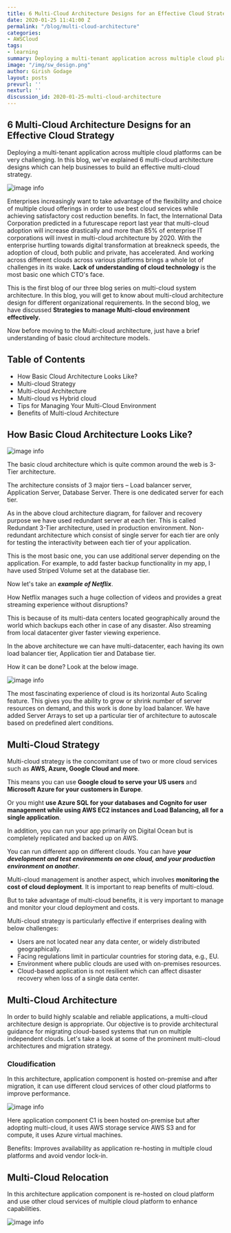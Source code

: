 ```yaml
---
title: 6 Multi-Cloud Architecture Designs for an Effective Cloud Strategy
date: 2020-01-25 11:41:00 Z
permalink: "/blog/multi-cloud-architecture"
categories:
- AWSCloud
tags:
- learning
summary: Deploying a multi-tenant application across multiple cloud platforms can be very challenging. In this blog, we've explained 6 multi-cloud architecture designs which can help businesses to build an effective multi-cloud strategy.
image: "/img/sw_design.png"
author: Girish Godage
layout: posts
prevurl: ''
nexturl: ''
discussion_id: 2020-01-25-multi-cloud-architecture
---
```


## 6 Multi-Cloud Architecture Designs for an Effective Cloud Strategy

Deploying a multi-tenant application across multiple cloud platforms can be very challenging. In this blog, we've explained 6 multi-cloud architecture designs which can help businesses to build an effective multi-cloud strategy.

![image info](/img/awscloud/14/Blog-Diagram1.png)

Enterprises increasingly want to take advantage of the flexibility and choice of multiple cloud offerings in order to use best cloud services while achieving satisfactory cost reduction benefits. In fact, the International Data Corporation predicted in a futurescape report last year that multi-cloud adoption will increase drastically and more than 85% of enterprise IT corporations will invest in multi-cloud architecture by 2020. With the enterprise hurtling towards digital transformation at breakneck speeds, the adoption of cloud, both public and private, has accelerated. And working across different clouds across various platforms brings a whole lot of challenges in its wake. **Lack of understanding of cloud technology** is the most basic one which CTO's face.

This is the first blog of our three blog series on multi-cloud system architecture. In this blog, you will get to know about multi-cloud architecture design for different organizational requirements. In the second blog, we have discussed **Strategies to manage Multi-cloud environment effectively.**

Now before moving to the Multi-cloud architecture, just have a brief understanding of basic cloud architecture models.

## Table of Contents
* How Basic Cloud Architecture Looks Like?
* Multi-cloud Strategy
* Multi-cloud Architecture
* Multi-cloud vs Hybrid cloud
* Tips for Managing Your Multi-Cloud Environment
* Benefits of Multi-cloud Architecture

## How Basic Cloud Architecture Looks Like?

![image info](/img/awscloud/14/Basic-Cloud-Architecture.png)

The basic cloud architecture which is quite common around the web is 3-Tier architecture.

The architecture consists of 3 major tiers – Load balancer server, Application Server, Database Server. There is one dedicated server for each tier.

As in the above cloud architecture diagram, for failover and recovery purpose we have used redundant server at each tier. This is called Redundant 3-Tier architecture, used in production environment. Non-redundant architecture which consist of single server for each tier are only for testing the interactivity between each tier of your application.

This is the most basic one, you can use additional server depending on the application. For example, to add faster backup functionality in my app, I have used Striped Volume set at the database tier.

Now let's take an ***example of Netflix***.

How Netflix manages such a huge collection of videos and provides a great streaming experience without disruptions?

This is because of its multi-data centers located geographically around the world which backups each other in case of any disaster. Also streaming from local datacenter giver faster viewing experience.

In the above architecture we can have multi-datacenter, each having its own load balancer tier, Application tier and Database tier.

How it can be done? Look at the below image.

![image info](/img/awscloud/14/Multi-data-Centers-Architecture.png)

The most fascinating experience of cloud is its horizontal Auto Scaling feature. This gives you the ability to grow or shrink number of server resources on demand, and this work is done by load balancer. We have added Server Arrays to set up a particular tier of architecture to autoscale based on predefined alert conditions.

## Multi-Cloud Strategy

Multi-cloud strategy is the concomitant use of two or more cloud services such as **AWS, Azure, Google Cloud and more**.

This means you can use **Google cloud to serve your US users** and **Microsoft Azure for your customers in Europe**.

Or you might **use Azure SQL for your databases and Cognito for user management while using AWS EC2 instances and Load Balancing, all for a single application**.

In addition, you can run your app primarily on Digital Ocean but is completely replicated and backed up on AWS.

You can run different app on different clouds. You can have ***your development and test environments on one cloud, and your production environment on another***.

Multi-cloud management is another aspect, which involves **monitoring the cost of cloud deployment**. It is important to reap benefits of multi-cloud.

But to take advantage of multi-cloud benefits, it is very important to manage and monitor your cloud deployment and costs.

Multi-cloud strategy is particularly effective if enterprises dealing with below challenges:

* Users are not located near any data center, or widely distributed geographically.
* Facing regulations limit in particular countries for storing data, e.g., EU.
* Environment where public clouds are used with on-premises resources.
* Cloud-based application is not resilient which can affect disaster recovery when loss of a single data center.

## Multi-Cloud Architecture
In order to build highly scalable and reliable applications, a multi-cloud architecture design is appropriate. Our objective is to provide architectural guidance for migrating cloud-based systems that run on multiple independent clouds. Let's take a look at some of the prominent multi-cloud architectures and migration strategy.

### Cloudification
In this architecture, application component is hosted on-premise and after migration, it can use different cloud services of other cloud platforms to improve performance.

![image info](/img/awscloud/14/Cloudification.png)

Here application component C1 is been hosted on-premise but after adopting multi-cloud, it uses AWS storage service AWS S3 and for compute, it uses Azure virtual machines.

Benefits: Improves availability as application re-hosting in multiple cloud platforms and avoid vendor lock-in.

## Multi-Cloud Relocation
In this architecture application component is re-hosted on cloud platform and use other cloud services of multiple cloud platform to enhance capabilities.

![image info](/img/awscloud/14/Multi-Cloud-Relocation.png)

